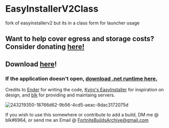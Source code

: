 # EasyInstallerV2Class

fork of easyinstallerv2 but its in a class form for launcher usage

## Want to help cover egress and storage costs? Consider donating [here!](https://paypal.me/blksservers?country.x=US&locale.x=en_US)

## Download [here](https://github.com/simplyblk/EasyInstallerV2/releases)!

### If the application doesn't open, [download .net runtime here.](https://dotnet.microsoft.com/en-us/download/dotnet/thank-you/runtime-6.0.16-windows-x64-installer)

Credits to [Ender](https://github.com/Ender-0001/) for writing the code, [Kyiro's EasyInstaller](https://github.com/Kyiro/Fortnite-ManifestsArchive) for inspiration on design, and [blk](https://github.com/simplyblk) for providing and maintaing servers.  

![243219350-18766d62-9b56-4cd5-aeac-8dac3172075d](https://github.com/simplyblk/EasyInstallerV2/assets/59186634/e21cac92-7936-4713-a876-6b0f0797c972)

If you wish to use this somewhere or contribute to add a build, DM me @ blk#6964, or send me an Email @ FortniteBuildsArchive@gmail.com
